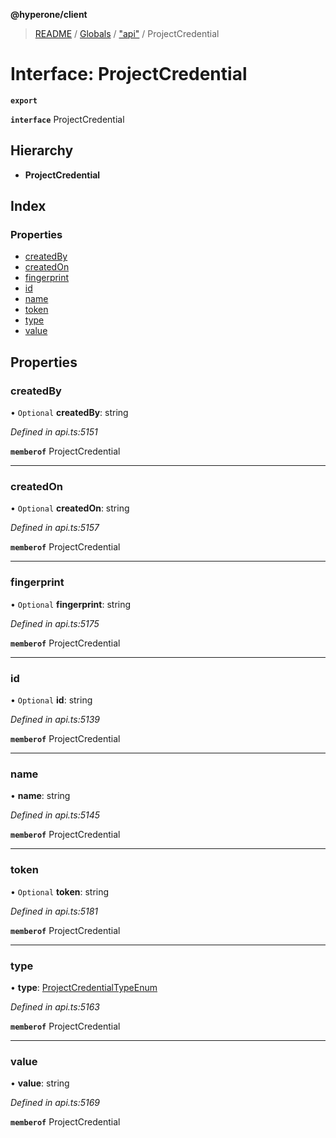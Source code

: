 **@hyperone/client**

> [README](../README.md) / [Globals](../globals.md) / ["api"](../modules/_api_.md) / ProjectCredential

# Interface: ProjectCredential

**`export`** 

**`interface`** ProjectCredential

## Hierarchy

* **ProjectCredential**

## Index

### Properties

* [createdBy](_api_.projectcredential.md#createdby)
* [createdOn](_api_.projectcredential.md#createdon)
* [fingerprint](_api_.projectcredential.md#fingerprint)
* [id](_api_.projectcredential.md#id)
* [name](_api_.projectcredential.md#name)
* [token](_api_.projectcredential.md#token)
* [type](_api_.projectcredential.md#type)
* [value](_api_.projectcredential.md#value)

## Properties

### createdBy

• `Optional` **createdBy**: string

*Defined in api.ts:5151*

**`memberof`** ProjectCredential

___

### createdOn

• `Optional` **createdOn**: string

*Defined in api.ts:5157*

**`memberof`** ProjectCredential

___

### fingerprint

• `Optional` **fingerprint**: string

*Defined in api.ts:5175*

**`memberof`** ProjectCredential

___

### id

• `Optional` **id**: string

*Defined in api.ts:5139*

**`memberof`** ProjectCredential

___

### name

•  **name**: string

*Defined in api.ts:5145*

**`memberof`** ProjectCredential

___

### token

• `Optional` **token**: string

*Defined in api.ts:5181*

**`memberof`** ProjectCredential

___

### type

•  **type**: [ProjectCredentialTypeEnum](../enums/_api_.projectcredentialtypeenum.md)

*Defined in api.ts:5163*

**`memberof`** ProjectCredential

___

### value

•  **value**: string

*Defined in api.ts:5169*

**`memberof`** ProjectCredential
